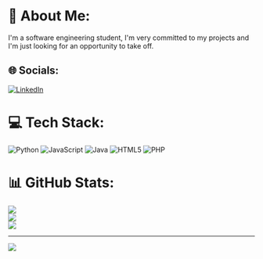 # 💫 About Me:
I'm a software engineering student, I'm very committed to my projects and I'm just looking for an opportunity to take off.


## 🌐 Socials:
[![LinkedIn](https://img.shields.io/badge/LinkedIn-%230077B5.svg?logo=linkedin&logoColor=white)](https://linkedin.com/in/https://www.linkedin.com/in/luis-souza-a64998211/?lipi=urn%3Ali%3Apage%3Ad_flagship3_profile_verification_details%3BJ3JRcbrtSlS4%2FakXlibfyQ%3D%3D) 

# 💻 Tech Stack:
![Python](https://img.shields.io/badge/python-3670A0?style=plastic&logo=python&logoColor=ffdd54) ![JavaScript](https://img.shields.io/badge/javascript-%23323330.svg?style=plastic&logo=javascript&logoColor=%23F7DF1E) ![Java](https://img.shields.io/badge/java-%23ED8B00.svg?style=plastic&logo=openjdk&logoColor=white) ![HTML5](https://img.shields.io/badge/html5-%23E34F26.svg?style=plastic&logo=html5&logoColor=white) ![PHP](https://img.shields.io/badge/php-%23777BB4.svg?style=plastic&logo=php&logoColor=white)
# 📊 GitHub Stats:
![](https://github-readme-stats.vercel.app/api?username=HDluid&theme=midnight-purple&hide_border=false&include_all_commits=false&count_private=false)<br/>
![](https://github-readme-streak-stats.herokuapp.com/?user=HDluid&theme=midnight-purple&hide_border=false)<br/>
![](https://github-readme-stats.vercel.app/api/top-langs/?username=HDluid&theme=midnight-purple&hide_border=false&include_all_commits=false&count_private=false&layout=compact)

---
[![](https://visitcount.itsvg.in/api?id=HDluid&icon=0&color=0)](https://visitcount.itsvg.in)

<!-- Proudly created with GPRM ( https://gprm.itsvg.in ) -->